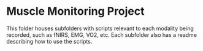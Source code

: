 # Muscle Monitoring Project

This folder houses subfolders with scripts relevant to each modality being recorded, such as fNIRS, EMG, VO2, etc. Each subfolder also has a readme describing how to use the scripts.

